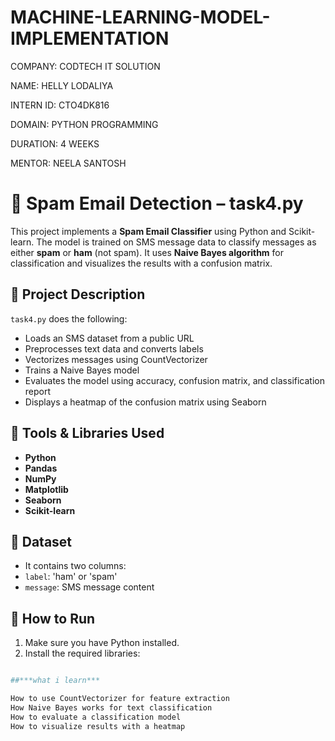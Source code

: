 # MACHINE-LEARNING-MODEL-IMPLEMENTATION

COMPANY: CODTECH IT SOLUTION

NAME: HELLY LODALIYA

INTERN ID: CTO4DK816

DOMAIN: PYTHON PROGRAMMING

DURATION: 4 WEEKS

MENTOR: NEELA SANTOSH

# 📧 Spam Email Detection – task4.py

This project implements a **Spam Email Classifier** using Python and Scikit-learn. The model is trained on SMS message data to classify messages as either **spam** or **ham** (not spam). It uses **Naive Bayes algorithm** for classification and visualizes the results with a confusion matrix.

## 📌 Project Description

`task4.py` does the following:
- Loads an SMS dataset from a public URL
- Preprocesses text data and converts labels
- Vectorizes messages using CountVectorizer
- Trains a Naive Bayes model
- Evaluates the model using accuracy, confusion matrix, and classification report
- Displays a heatmap of the confusion matrix using Seaborn

## 🧰 Tools & Libraries Used

- **Python**
- **Pandas**
- **NumPy**
- **Matplotlib**
- **Seaborn**
- **Scikit-learn**

## 📁 Dataset

- It contains two columns:
- `label`: 'ham' or 'spam'
- `message`: SMS message content

## 🚀 How to Run

1. Make sure you have Python installed.
2. Install the required libraries:
 ```bash pip install pandas numpy matplotlib seaborn scikit-learn

##***what i learn***

How to use CountVectorizer for feature extraction
How Naive Bayes works for text classification
How to evaluate a classification model
How to visualize results with a heatmap

